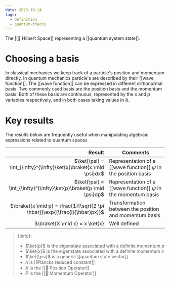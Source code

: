 ```yaml
---
date: 2023-10-14
tags:
  - definition
  - quantum-theory
---
```

The [[📘 Hilbert Space]] representing a [[quantum system state]].

# Choosing a basis

In classical mechanics we keep track of a particle's position and momentum directly. In quantum mechanics particle's are described by their [[wave function]]. The [[wave function]] can be expressed in different orthonormal basis. Two commonly used basis are the position basis and the momentum basis. Both of these basis are continuous, represented by the $x$ and $p$ variables respectively, and in both cases taking values in $\mathbb{R}$.

# Key results

The results below are frequently useful when manipulating algebraic expressions related to quantum spaces

| Result | Comments |
| ---: | --- |
| $\ket{\psi} = \int_{\infty}^{\infty}\ket{x}\braket{x \mid \psi}dx$ | Representation of a [[wave function]] $\psi$ in the position basis |
| $\ket{\psi} = \int_{\infty}^{\infty}\ket{p}\braket{p \mid \psi}dp$ | Representation of a [[wave function]] $\psi$ in the momentum basis |
| $\braket{x \mid p} = \frac{1}{\sqrt{2 \pi \hbar}}\exp{(\frac{i}{\hbar}px)}$ | Transformation between the position and momentum basis |
| $\braket{X \mid x} = x \ket{x} | Well defined 

>[!info]-
> - $\ket{p}$ is the eigenstate associated with a definite momentum $p$
> - $\ket{x}$ is the eigenstate associated with a definite momentum $x$
> - $\ket{\psi}$ is a generic [[quantum state vector]]
> - $\hbar$ is [[Plancks reduced constant]]
> - $X$ is the [[📘 Position Operator]]
> - $P$ is the [[📘 Momentum Operator]]





